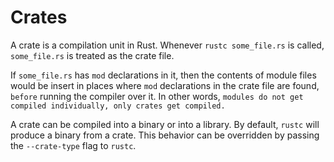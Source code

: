 # Crates

A crate is a compilation unit in Rust. Whenever `rustc some_file.rs` is called, `some_file.rs` is treated as the crate file. 

If `some_file.rs` has `mod` declarations in it, then the contents of module files would be insert in places where `mod` declarations in the crate file are found, `before` running the compiler over it. In other words, `modules do not get compiled individually, only crates get compiled.`

A crate can be compiled into a binary or into a library. By default, `rustc` will produce a binary from a crate. This behavior can be overridden by passing the `--crate-type` flag to `rustc`.
